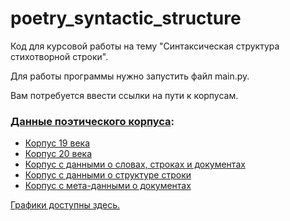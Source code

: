 # poetry_syntactic_structure
Код для курсовой работы на тему "Синтаксическая структура стихотворной строки".

Для работы программы нужно запустить файл main.py.

Вам потребуется ввести ссылки на пути к корпусам.

### **[Данные поэтического корпуса](https://drive.google.com/drive/folders/1tznmkuGFCs1wbS3Ok_E90UFYMYmxhyVP?usp=sharing):**
* [Корпус 19 века](https://drive.google.com/file/d/11nQ_6IUbuqs_YmvsVaQYMz7CjSLaQ2UL/view?usp=sharing)
* [Корпус 20 века](https://drive.google.com/file/d/16XuBbf5EYi2ZGvmBYkdvGA1bt31Hzt1C/view?usp=sharing)
* [Корпус с данными о словах, строках и документах](https://drive.google.com/file/d/10gii5EeoiOb8R2FxbJv2NSdXo1PW-QcY/view?usp=sharing)
* [Корпус с данными о структуре строки](https://drive.google.com/file/d/1ggIstVl8k5GXRMdkRan_bOws1h4027sy/view?usp=sharing)
* [Корпус с мета-данными о документах](https://drive.google.com/file/d/1C09mJwrX1-qOjXwtQ7w7pEJLj4McME7l/view?usp=sharing)

[Графики доступны здесь.](https://drive.google.com/drive/folders/142MzqXSVC5fUZ3NMlqyLvCZ7C0zolqcX?usp=sharing)
